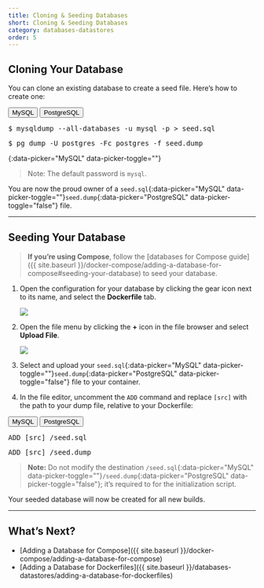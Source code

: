 ```yaml
---
title: Cloning & Seeding Databases
short: Cloning & Seeding Databases
category: databases-datastores
order: 5
---
```


## Cloning Your Database

You can clone an existing database to create a seed file. Here’s how to create one:

<div class="grid-block align-center pre-header">
  <button class="grid-block shrink btn btn-xs active" data-picker="MySQL">MySQL</button>
  <button class="grid-block shrink btn btn-xs" data-picker="PostgreSQL">PostgreSQL</button>
</div>
<pre data-picker="MySQL" data-picker-toggle>
$ mysqldump --all-databases -u mysql -p > seed.sql
</pre>
<pre data-picker="PostgreSQL" data-picker-toggle="false">
$ pg_dump -U postgres -Fc postgres -f seed.dump
</pre>

{:data-picker="MySQL" data-picker-toggle=""}
> Note: The default password is `mysql`.

You are now the proud owner of a `seed.sql`{:data-picker="MySQL" data-picker-toggle=""}`seed.dump`{:data-picker="PostgreSQL" data-picker-toggle="false"} file.

---

## Seeding Your Database

> **If you’re using Compose**, follow the [databases for Compose guide]({{ site.baseurl }}/docker-compose/adding-a-database-for-compose#seeding-your-database) to seed your database.

1. Open the configuration for your database by clicking the gear icon next to its name, and select the **Dockerfile** tab.

    ![](images/ss-databases-menu.png)

2. Open the file menu by clicking the **+** icon in the file browser and select **Upload File**.

    ![](images/ss-databases-configure.png)

3. Select and upload your `seed.sql`{:data-picker="MySQL" data-picker-toggle=""}`seed.dump`{:data-picker="PostgreSQL" data-picker-toggle="false"} file to your container.

4. In the file editor, uncomment the `ADD` command and replace `[src]` with the path to your dump file, relative to your Dockerfile:

<div class="grid-block align-center pre-header">
  <button class="grid-block shrink btn btn-xs active" data-picker="MySQL">MySQL</button>
  <button class="grid-block shrink btn btn-xs" data-picker="PostgreSQL">PostgreSQL</button>
</div>
<pre data-picker="MySQL" data-picker-toggle>
ADD [src] /seed.sql
</pre>
<pre data-picker="PostgreSQL" data-picker-toggle="false">
ADD [src] /seed.dump
</pre>

> **Note:** Do not modify the destination `/seed.sql`{:data-picker="MySQL" data-picker-toggle=""}`/seed.dump`{:data-picker="PostgreSQL" data-picker-toggle="false"}; it’s required to for the initialization script.

Your seeded database will now be created for all new builds.

---

## What’s Next?

- [Adding a Database for Compose]({{ site.baseurl }}/docker-compose/adding-a-database-for-compose)
- [Adding a Database for Dockerfiles]({{ site.baseurl }}/databases-datastores/adding-a-database-for-dockerfiles)
